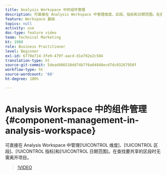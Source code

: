 ```yaml
---
title: Analysis Workspace 中的组件管理
description: 可直接在 Analysis Workspace 中管理维度、区段、指标和日期范围。在查找要共享的区段时无需离开项目。
feature: Workspace 基础
topics: null
activity: use
doc-type: feature video
team: Technical Marketing
kt: 1988
role: Business Practitioner
level: Beginner
exl-id: 6778e714-3fe9-479f-aacd-d1e702e2c584
translation-type: ht
source-git-commit: 5dead486510dd74b7f6a04848ecd7dc03267958f
workflow-type: ht
source-wordcount: '68'
ht-degree: 100%

---
```


# Analysis Workspace 中的组件管理{#component-management-in-analysis-workspace}

可直接在 Analysis Workspace 中管理[!UICONTROL 维度]、[!UICONTROL 区段]、[!UICONTROL 指标]和[!UICONTROL 日期范围]。在查找要共享的区段时无需离开项目。

>[!VIDEO](https://video.tv.adobe.com/v/24095/?quality=12)
